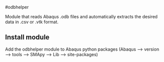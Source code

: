 #odbhelper

Module that reads Abaqus .odb files and automatically extracts the desired data in .csv or .vtk format.

## Install module

Add the odbhelper module to Abaqus python packages (Abaqus --> version --> tools --> SMApy --> Lib --> site-packages)
